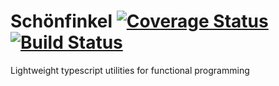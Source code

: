 # Schönfinkel [![Coverage Status](https://coveralls.io/repos/github/EdgarDorausch/Schonfinkel/badge.svg)](https://coveralls.io/github/EdgarDorausch/Schonfinkel) [![Build Status](https://travis-ci.org/EdgarDorausch/Schonfinkel.svg?branch=develop)](https://travis-ci.org/EdgarDorausch/Schonfinkel)

Lightweight typescript utilities for functional programming